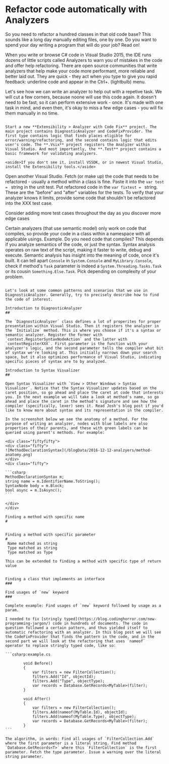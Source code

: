 Refactor code automatically with Analyzers
===

So you need to refactor a hundred classes in that old code base? This sounds like a long day manually editing files, one by one. Do you want to spend your day writing a program that will do your job? Read on!

When you write or browse C# code in Visual Studio 2015, the IDE runs dozens of little scripts called Analyzers to warn you of mistakes in the code and offer help refactoring. There are open source communities that write analyzers that help make your code more performant, more reliable and better laid out. They are quick - they act when you type to give you rapid feedback: underline code and appear in the Ctrl+. (lightbulb) menu.

Let's see how we can write an analyzer to help out with a repetive task. We will cut a few corners, because noone will use this code again. It doesn't need to be fast, so it can perform extensive work - once. It's made with one task in mind, and even then, it's okay to miss a few edge cases - you will fix them manually in no time.

~~~

Start a new **Extensibility > Analyzer with Code Fix** project. The main project contains DiagnosticAnalyzer and CodeFixProvider. The first type contains logic that finds places eligible for error/warning/refactoring, and the second contains logic that edits user's code. The **.Vsix** project registers the Analyzer within Visual Studio. And most importantly, the **.Test** project contains a basic framework for validating analyzers.  

<aside>If you don't see it, install VSSDK, or in newest Visual Studio, install the Extensibility tools.</aside>

~~~

Open another Visual Studio. Fetch (or make up) the code that needs to be refactored - usually a method within a class is fine. Paste it into the `var test = ` string in the unit test. Put refactored code in the `var fixtest = ` string. These are the "before" and "after" variables for the tests. To verify that your analyzer knows it limits, provide some code that shouldn't be refactored into the XXX test case.

<aside>Consider adding more test cases throughout the day as you discover more edge cases</aside>

Certain analyzers (that use semantic model) only work on code that compiles, so provide your code in a class within a namespace with all applicable usings. Example. Do you need code that compiles? This depends if you analyze semantics of the code, or just the syntax. Syntax analysis operates on raw text of the script, making it faster to write, debug and execute. Semantic analysis has insight into the meaning of code, once it's built. It can tell apart `Console` in `System.Console` and `MyLibrary.Console`, check if method's `Task` parameter is indeed a `System.Threading.Tasks.Task` or its cousin `Something.Else.Task`. Pick depending on complexity of your problem.

~~~

Let's look at some common patterns and scenarios that we use in DiagnosticAnalyzer. Generally, try to precisely describe how to find the code of interest.

Introduction to DiagnosticAnalyzer
##

The `DiagnosticAnalyzer` class defines a lot of properites for proper presentation within Visual Studio. Then it registers the analyzer in the `Initialize` method. This is where you choose if it's a syntax or semantic analyzer. Register the former with `context.RegisterSyntaxNodeAction` and the latter with `contextRegisterXXX`. First parameter is the function with your analyzer's logic, and the second parameter tells the compiler what bit of syntax we're looking at. This initially narrows down your search space, but it also optimizes performance of Visual Studio, indicating specific pieces of syntax are to by analyzed.

Introduction to Syntax Visualizer
##

Open Syntax Visualizer with `View > Other Windows > Syntax Visualizer`. Notice that the Syntax Visualizer updates based on the caret position, so go ahead and place the caret at code that interests you. In the next example we will take a look at method's name, so go ahead and place the caret in the method's signature and see how the compiler (specifically, lexer) sees it. Read Josh's blog post if you'd like to know more about syntax and its representation in the compiler.

In the screenshot below we see the anatomy of a method. For the purpose of writing an analyzer, nodes with blue labels are also properties of their parents, and these with green labels can be queried using parent's methods. For example:

<div class="fiftyfifty">
<div class="fifty">
![MethodDeclarationSyntax](/blogData/2016-12-12-analzyers/method-anatomy.png)
</div>
<div class="fifty">

```csharp
MethodDeclarationSyntax m;
string name = m.IdentifierName.ToString();
SyntaxNode body = m.Block;
bool async = m.IsAsync();
```

</div>
</div> 

Finding a method with specific name
#


Finding a method with specific parameter
#
 Name matched as string
 Type matched as string
 Type matched as Type

This can be extended to finding a method with specific type of return value


Finding a class that implements an interface
###

Find usages of `new` keyword
###

Complete example: Find usages of `new` keyword followed by usage as a param. 

I needed to fix [stringly typed](https://blog.codinghorror.com/new-programming-jargon/) code in hundreds of documents. The code in question followed a certain pattern, and thus yielded itself to automatic refactoring with an analyzer. In this blog post we will see the CodeFixProvider that finds the pattern in the code, and in the second part we will look at the refactoring that uses `nameof` operator to replace stringly typed code, like so:

```csharp:example.cs

        void Before()
        {
            var filters = new FilterCollection();
            filters.Add("Id", objectId);
            filters.Add("Type", objectType);
            var records = Database.GetRecords<MyTable>(filter);
        }
    
        void After()
        {
            var filters = new FilterCollection();
            filters.Add(nameof(MyTable.Id), objectId);
            filters.Add(nameof(MyTable.Type), objectType);
            var records = Database.GetRecords<MyTable>(filter);
        }
```

The algorithm, in words: Find all usages of `FilterCollection.Add` where the first parameter is a literal string. Find method `Database.GetRecords<T>` where this `FilterCollection` is the first parameter. Fetch the type parameter. Issue a warning over the literal string parameter.